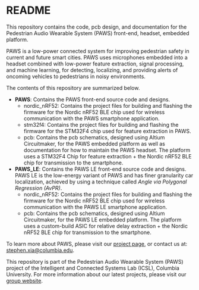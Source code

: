 # README #

This repository contains the code, pcb design, and documentation for the Pedestrian Audio Wearable System (PAWS) front-end, headset, embedded platform.

PAWS is a low-power connected system for improving pedestrian safety in current and future smart cities. PAWS uses microphones embedded into a headset combined with low-power feature extraction, signal processing, and machine learning, for detecting, localizing, and providing alerts of oncoming vehicles to pedestrians in noisy environments.

The contents of this repository are summarized below.

* **PAWS**: Contains the PAWS front-end source code and designs.
	* nordic_nRF52: Contains the project files for building and flashing the firmware for the Nordic nRF52 BLE chip used for wireless communication with the PAWS smartphone application.
	* stm32f4: Contains the project files for building and flashing the firmware for the STM32F4 chip used for feature extraction in PAWS.
	* pcb: Contains the pcb schematics, designed using Altium Circuitmaker, for the PAWS embedded platform as well as documentation for how to maintain the PAWS headset. The platform uses a STM32F4 Chip for feature extraction + the Nordic nRF52 BLE chip for transmission to the smartphone.
* **PAWS_LE**: Contains the PAWS LE front-end source code and designs. PAWS LE is the low-energy variant of PAWS and has finer granularity car localization, achieved by using a technique called *Angle via Polygonal Regression (AvPR)*.
	* nordic_nRF52: Contains the project files for building and flashing the firmware for the Nordic nRF52 BLE chip used for wireless communication with the PAWS LE smartphone application.
	* pcb: Contains the pcb schematics, designed using Altium Circuitmaker, for the PAWS LE embedded platform. The platform uses a custom-build ASIC for relative delay extraction + the Nordic nRF52 BLE chip for transmission to the smartphone.

To learn more about PAWS, please visit our [project page](icsl.ee.columbia.edu/projects/seus), or contact us at: [stephen.xia@columbia.edu](stephen.xia@columbia.edu). 	 
	
This repository is part of the Pedestrian Audio Wearable System (PAWS) project of the Intelligent and Connected Systems Lab (ICSL), Columbia University.
For more information about our latest projects, please visit our [group website](icsl.ee.columbia.edu).
